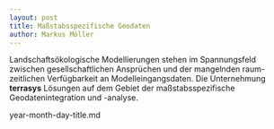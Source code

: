 ```yaml
---
layout: post
title: Maßstabsspezifische Geodaten
author: Markus Möller
---
```


Landschaftsökologische Modellierungen stehen im Spannungsfeld zwischen gesellschaftlichen
Ansprüchen und der mangelnden raum-zeitlichen Verfügbarkeit an Modelleingangsdaten. Die Unternehmung **terrasys** Lösungen auf dem Gebiet der maßstabsspezifische Geodatenintegration und -analyse.

year-month-day-title.md
